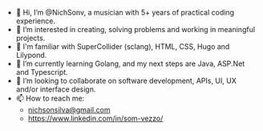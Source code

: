 - 👋 Hi, I’m @NichSonv, a musician with 5+ years of practical coding experience.
- 👀 I’m interested in creating, solving problems and working in meaningful projects.
- 🥋 I'm familiar with SuperCollider (sclang), HTML, CSS, Hugo and Lilypond.
- 🌱 I’m currently learning Golang, and my next steps are Java, ASP.Net and Typescript.
- 💞️ I’m looking to collaborate on software development, APIs, UI, UX and/or interface design.
- 📫 How to reach me: 
  - nichsonsilva@gmail.com
  - https://www.linkedin.com/in/som-vezzo/

<!---
NichSonv/NichSonv is a ✨ special ✨ repository because its `README.md` (this file) appears on your GitHub profile.
You can click the Preview link to take a look at your changes.
--->
